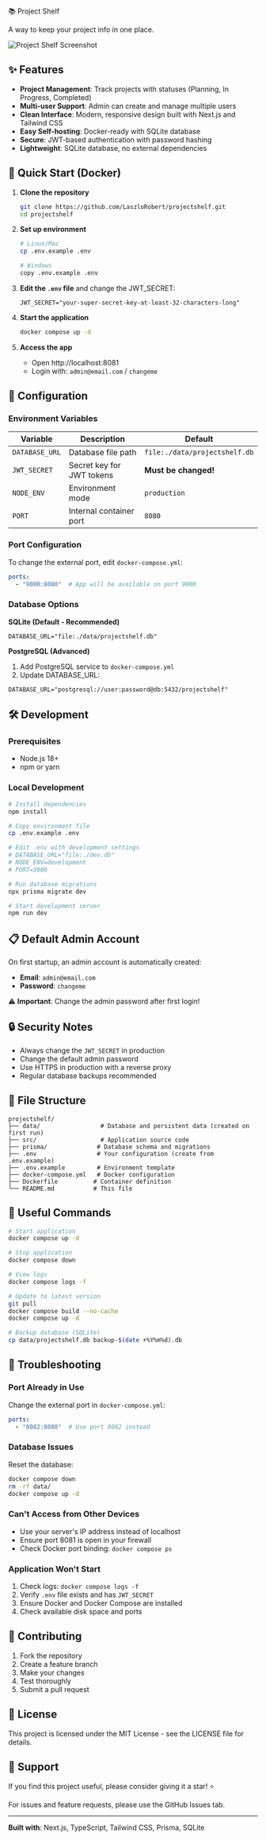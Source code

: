 📚 Project Shelf

A way to keep your project info in one place.

![Project Shelf Screenshot](https://via.placeholder.com/800x400?text=Project+Shelf+Screenshot)

## ✨ Features

- **Project Management**: Track projects with statuses (Planning, In Progress, Completed)
- **Multi-user Support**: Admin can create and manage multiple users
- **Clean Interface**: Modern, responsive design built with Next.js and Tailwind CSS
- **Easy Self-hosting**: Docker-ready with SQLite database
- **Secure**: JWT-based authentication with password hashing
- **Lightweight**: SQLite database, no external dependencies

## 🚀 Quick Start (Docker)

1. **Clone the repository**
   ```bash
   git clone https://github.com/LaszloRobert/projectshelf.git
   cd projectshelf
   ```

2. **Set up environment**
   ```bash
   # Linux/Mac
   cp .env.example .env
   
   # Windows
   copy .env.example .env
   ```

3. **Edit the `.env` file** and change the JWT_SECRET:
   ```env
   JWT_SECRET="your-super-secret-key-at-least-32-characters-long"
   ```

4. **Start the application**
   ```bash
   docker compose up -d
   ```

5. **Access the app**
   - Open http://localhost:8081
   - Login with: `admin@email.com` / `changeme`

## 🔧 Configuration

### Environment Variables

| Variable | Description | Default |
|----------|-------------|---------|
| `DATABASE_URL` | Database file path | `file:./data/projectshelf.db` |
| `JWT_SECRET` | Secret key for JWT tokens | **Must be changed!** |
| `NODE_ENV` | Environment mode | `production` |
| `PORT` | Internal container port | `8080` |

### Port Configuration

To change the external port, edit `docker-compose.yml`:
```yaml
ports:
  - "9000:8080"  # App will be available on port 9000
```

### Database Options

**SQLite (Default - Recommended)**
```env
DATABASE_URL="file:./data/projectshelf.db"
```

**PostgreSQL (Advanced)**
1. Add PostgreSQL service to `docker-compose.yml`
2. Update DATABASE_URL:
```env
DATABASE_URL="postgresql://user:password@db:5432/projectshelf"
```

## 🛠️ Development

### Prerequisites
- Node.js 18+
- npm or yarn

### Local Development
```bash
# Install dependencies
npm install

# Copy environment file
cp .env.example .env

# Edit .env with development settings
# DATABASE_URL="file:./dev.db"
# NODE_ENV=development
# PORT=3000

# Run database migrations
npx prisma migrate dev

# Start development server
npm run dev
```

## 📋 Default Admin Account

On first startup, an admin account is automatically created:
- **Email**: `admin@email.com`
- **Password**: `changeme`

⚠️ **Important**: Change the admin password after first login!

## 🔒 Security Notes

- Always change the `JWT_SECRET` in production
- Change the default admin password
- Use HTTPS in production with a reverse proxy
- Regular database backups recommended

## 📁 File Structure

```
projectshelf/
├── data/                 # Database and persistent data (created on first run)
├── src/                  # Application source code
├── prisma/              # Database schema and migrations
├── .env                 # Your configuration (create from .env.example)
├── .env.example         # Environment template
├── docker-compose.yml   # Docker configuration
├── Dockerfile          # Container definition
└── README.md           # This file
```

## 🔄 Useful Commands

```bash
# Start application
docker compose up -d

# Stop application
docker compose down

# View logs
docker compose logs -f

# Update to latest version
git pull
docker compose build --no-cache
docker compose up -d

# Backup database (SQLite)
cp data/projectshelf.db backup-$(date +%Y%m%d).db
```

## 🐛 Troubleshooting

### Port Already in Use
Change the external port in `docker-compose.yml`:
```yaml
ports:
  - "8082:8080"  # Use port 8082 instead
```

### Database Issues
Reset the database:
```bash
docker compose down
rm -rf data/
docker compose up -d
```

### Can't Access from Other Devices
- Use your server's IP address instead of localhost
- Ensure port 8081 is open in your firewall
- Check Docker port binding: `docker compose ps`

### Application Won't Start
1. Check logs: `docker compose logs -f`
2. Verify `.env` file exists and has `JWT_SECRET`
3. Ensure Docker and Docker Compose are installed
4. Check available disk space and ports

## 🤝 Contributing

1. Fork the repository
2. Create a feature branch
3. Make your changes
4. Test thoroughly
5. Submit a pull request

## 📄 License

This project is licensed under the MIT License - see the LICENSE file for details.

## 🌟 Support

If you find this project useful, please consider giving it a star! ⭐

For issues and feature requests, please use the GitHub Issues tab.

---

**Built with**: Next.js, TypeScript, Tailwind CSS, Prisma, SQLite